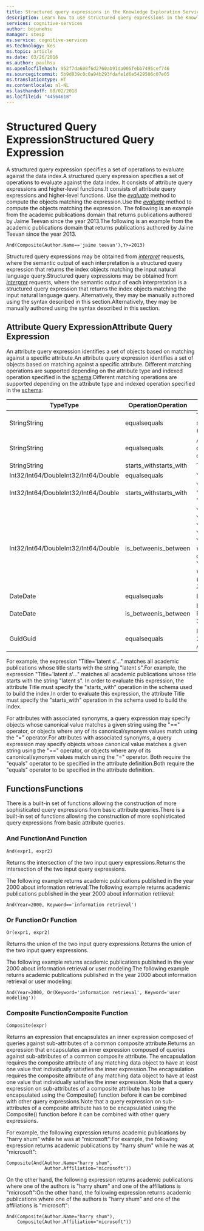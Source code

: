 ```yaml
---
title: Structured query expressions in the Knowledge Exploration Service API | Microsoft Docs
description: Learn how to use structured query expressions in the Knowledge Exploration Service (KES) API in Cognitive Services.
services: cognitive-services
author: bojunehsu
manager: stesp
ms.service: cognitive-services
ms.technology: kes
ms.topic: article
ms.date: 03/26/2016
ms.author: paulhsu
ms.openlocfilehash: 952f7da608f6d2760ab91da005febb7495cef746
ms.sourcegitcommit: 5b9d839c0c0a94b293fdafe1d6e5429506c07e05
ms.translationtype: HT
ms.contentlocale: nl-NL
ms.lasthandoff: 08/02/2018
ms.locfileid: "44564618"
---
```

# <a name="structured-query-expression"></a><span data-ttu-id="23e4b-103">Structured Query Expression</span><span class="sxs-lookup"><span data-stu-id="23e4b-103">Structured Query Expression</span></span>
<span data-ttu-id="23e4b-104">A structured query expression specifies a set of operations to evaluate against the data index.</span><span class="sxs-lookup"><span data-stu-id="23e4b-104">A structured query expression specifies a set of operations to evaluate against the data index.</span></span>  <span data-ttu-id="23e4b-105">It consists of attribute query expressions and higher-level functions.</span><span class="sxs-lookup"><span data-stu-id="23e4b-105">It consists of attribute query expressions and higher-level functions.</span></span>  <span data-ttu-id="23e4b-106">Use the [*evaluate*](evaluateMethod.md) method to compute the objects matching the expression.</span><span class="sxs-lookup"><span data-stu-id="23e4b-106">Use the [*evaluate*](evaluateMethod.md) method to compute the objects matching the expression.</span></span>  <span data-ttu-id="23e4b-107">The following is an example from the academic publications domain that returns publications authored by Jaime Teevan since the year 2013.</span><span class="sxs-lookup"><span data-stu-id="23e4b-107">The following is an example from the academic publications domain that returns publications authored by Jaime Teevan since the year 2013.</span></span>

`And(Composite(Author.Name=='jaime teevan'),Y>=2013)`

<span data-ttu-id="23e4b-108">Structured query expressions may be obtained from [*interpret*](interpretMethod.md) requests, where the semantic output of each interpretation is a structured query expression that returns the index objects matching the input natural language query.</span><span class="sxs-lookup"><span data-stu-id="23e4b-108">Structured query expressions may be obtained from [*interpret*](interpretMethod.md) requests, where the semantic output of each interpretation is a structured query expression that returns the index objects matching the input natural language query.</span></span>  <span data-ttu-id="23e4b-109">Alternatively, they may be manually authored using the syntax described in this section.</span><span class="sxs-lookup"><span data-stu-id="23e4b-109">Alternatively, they may be manually authored using the syntax described in this section.</span></span>

## <a name="attribute-query-expression"></a><span data-ttu-id="23e4b-110">Attribute Query Expression</span><span class="sxs-lookup"><span data-stu-id="23e4b-110">Attribute Query Expression</span></span>
<span data-ttu-id="23e4b-111">An attribute query expression identifies a set of objects based on matching against a specific attribute.</span><span class="sxs-lookup"><span data-stu-id="23e4b-111">An attribute query expression identifies a set of objects based on matching against a specific attribute.</span></span>  <span data-ttu-id="23e4b-112">Different matching operations are supported depending on the attribute type and indexed operation specified in the [schema](SchemaFormat.md):</span><span class="sxs-lookup"><span data-stu-id="23e4b-112">Different matching operations are supported depending on the attribute type and indexed operation specified in the [schema](SchemaFormat.md):</span></span>

| <span data-ttu-id="23e4b-113">Type</span><span class="sxs-lookup"><span data-stu-id="23e4b-113">Type</span></span> | <span data-ttu-id="23e4b-114">Operation</span><span class="sxs-lookup"><span data-stu-id="23e4b-114">Operation</span></span> | <span data-ttu-id="23e4b-115">Examples</span><span class="sxs-lookup"><span data-stu-id="23e4b-115">Examples</span></span> |
|------|-------------|------------|
| <span data-ttu-id="23e4b-116">String</span><span class="sxs-lookup"><span data-stu-id="23e4b-116">String</span></span> | <span data-ttu-id="23e4b-117">equals</span><span class="sxs-lookup"><span data-stu-id="23e4b-117">equals</span></span> | <span data-ttu-id="23e4b-118">Title='latent semantic analysis'  (canonical + synonyms)</span><span class="sxs-lookup"><span data-stu-id="23e4b-118">Title='latent semantic analysis'  (canonical + synonyms)</span></span> |
| <span data-ttu-id="23e4b-119">String</span><span class="sxs-lookup"><span data-stu-id="23e4b-119">String</span></span> | <span data-ttu-id="23e4b-120">equals</span><span class="sxs-lookup"><span data-stu-id="23e4b-120">equals</span></span> | <span data-ttu-id="23e4b-121">Author.Name=='susan t dumais'  (canonical only)</span><span class="sxs-lookup"><span data-stu-id="23e4b-121">Author.Name=='susan t dumais'  (canonical only)</span></span>|
| <span data-ttu-id="23e4b-122">String</span><span class="sxs-lookup"><span data-stu-id="23e4b-122">String</span></span> | <span data-ttu-id="23e4b-123">starts_with</span><span class="sxs-lookup"><span data-stu-id="23e4b-123">starts_with</span></span> | <span data-ttu-id="23e4b-124">Title='latent s'...</span><span class="sxs-lookup"><span data-stu-id="23e4b-124">Title='latent s'...</span></span> |
| <span data-ttu-id="23e4b-125">Int32/Int64/Double</span><span class="sxs-lookup"><span data-stu-id="23e4b-125">Int32/Int64/Double</span></span> | <span data-ttu-id="23e4b-126">equals</span><span class="sxs-lookup"><span data-stu-id="23e4b-126">equals</span></span> | <span data-ttu-id="23e4b-127">Year=2000</span><span class="sxs-lookup"><span data-stu-id="23e4b-127">Year=2000</span></span> |
| <span data-ttu-id="23e4b-128">Int32/Int64/Double</span><span class="sxs-lookup"><span data-stu-id="23e4b-128">Int32/Int64/Double</span></span> | <span data-ttu-id="23e4b-129">starts_with</span><span class="sxs-lookup"><span data-stu-id="23e4b-129">starts_with</span></span> | <span data-ttu-id="23e4b-130">Year='20'... (any decimal value starting with "20")</span><span class="sxs-lookup"><span data-stu-id="23e4b-130">Year='20'... (any decimal value starting with "20")</span></span> |
| <span data-ttu-id="23e4b-131">Int32/Int64/Double</span><span class="sxs-lookup"><span data-stu-id="23e4b-131">Int32/Int64/Double</span></span> | <span data-ttu-id="23e4b-132">is_between</span><span class="sxs-lookup"><span data-stu-id="23e4b-132">is_between</span></span> | <span data-ttu-id="23e4b-133">Year&lt;2000</span><span class="sxs-lookup"><span data-stu-id="23e4b-133">Year&lt;2000</span></span> <br/> <span data-ttu-id="23e4b-134">Year&lt;=2000</span><span class="sxs-lookup"><span data-stu-id="23e4b-134">Year&lt;=2000</span></span> <br/> <span data-ttu-id="23e4b-135">Year&gt;2000</span><span class="sxs-lookup"><span data-stu-id="23e4b-135">Year&gt;2000</span></span> <br/> <span data-ttu-id="23e4b-136">Year&gt;=2000</span><span class="sxs-lookup"><span data-stu-id="23e4b-136">Year&gt;=2000</span></span> <br/> <span data-ttu-id="23e4b-137">Year=[2010,2012) *(includes only left boundary value: 2010, 2011)*</span><span class="sxs-lookup"><span data-stu-id="23e4b-137">Year=[2010,2012) *(includes only left boundary value: 2010, 2011)*</span></span> <br/> <span data-ttu-id="23e4b-138">Year=[2000,2012] *(includes both boundary values: 2010, 2011, 2012)*</span><span class="sxs-lookup"><span data-stu-id="23e4b-138">Year=[2000,2012] *(includes both boundary values: 2010, 2011, 2012)*</span></span> |
| <span data-ttu-id="23e4b-139">Date</span><span class="sxs-lookup"><span data-stu-id="23e4b-139">Date</span></span> | <span data-ttu-id="23e4b-140">equals</span><span class="sxs-lookup"><span data-stu-id="23e4b-140">equals</span></span> | <span data-ttu-id="23e4b-141">BirthDate='1984-05-14'</span><span class="sxs-lookup"><span data-stu-id="23e4b-141">BirthDate='1984-05-14'</span></span> |
| <span data-ttu-id="23e4b-142">Date</span><span class="sxs-lookup"><span data-stu-id="23e4b-142">Date</span></span> | <span data-ttu-id="23e4b-143">is_between</span><span class="sxs-lookup"><span data-stu-id="23e4b-143">is_between</span></span> | <span data-ttu-id="23e4b-144">BirthDate&lt;='2008/03/14'</span><span class="sxs-lookup"><span data-stu-id="23e4b-144">BirthDate&lt;='2008/03/14'</span></span> <br/> <span data-ttu-id="23e4b-145">PublishDate=['2000-01-01','2009-12-31']</span><span class="sxs-lookup"><span data-stu-id="23e4b-145">PublishDate=['2000-01-01','2009-12-31']</span></span> |
| <span data-ttu-id="23e4b-146">Guid</span><span class="sxs-lookup"><span data-stu-id="23e4b-146">Guid</span></span> | <span data-ttu-id="23e4b-147">equals</span><span class="sxs-lookup"><span data-stu-id="23e4b-147">equals</span></span> | <span data-ttu-id="23e4b-148">Id='602DD052-CC47-4B23-A16A-26B52D30C05B'</span><span class="sxs-lookup"><span data-stu-id="23e4b-148">Id='602DD052-CC47-4B23-A16A-26B52D30C05B'</span></span> |


<span data-ttu-id="23e4b-149">For example, the expression "Title='latent s'..." matches all academic publications whose title starts with the string "latent s".</span><span class="sxs-lookup"><span data-stu-id="23e4b-149">For example, the expression "Title='latent s'..." matches all academic publications whose title starts with the string "latent s".</span></span>  <span data-ttu-id="23e4b-150">In order to evaluate this expression, the attribute Title must specify the "starts_with" operation in the schema used to build the index.</span><span class="sxs-lookup"><span data-stu-id="23e4b-150">In order to evaluate this expression, the attribute Title must specify the "starts_with" operation in the schema used to build the index.</span></span>

<span data-ttu-id="23e4b-151">For attributes with associated synonyms, a query expression may specify objects whose canonical value matches a given string using the "==" operator, or objects where any of its canonical/synonym values match using the "=" operator.</span><span class="sxs-lookup"><span data-stu-id="23e4b-151">For attributes with associated synonyms, a query expression may specify objects whose canonical value matches a given string using the "==" operator, or objects where any of its canonical/synonym values match using the "=" operator.</span></span>  <span data-ttu-id="23e4b-152">Both require the "equals" operator to be specified in the attribute definition.</span><span class="sxs-lookup"><span data-stu-id="23e4b-152">Both require the "equals" operator to be specified in the attribute definition.</span></span>


## <a name="functions"></a><span data-ttu-id="23e4b-153">Functions</span><span class="sxs-lookup"><span data-stu-id="23e4b-153">Functions</span></span>
<span data-ttu-id="23e4b-154">There is a built-in set of functions allowing the construction of more sophisticated query expressions from basic attribute queries.</span><span class="sxs-lookup"><span data-stu-id="23e4b-154">There is a built-in set of functions allowing the construction of more sophisticated query expressions from basic attribute queries.</span></span>

### <a name="and-function"></a><span data-ttu-id="23e4b-155">And Function</span><span class="sxs-lookup"><span data-stu-id="23e4b-155">And Function</span></span>
`And(expr1, expr2)`

<span data-ttu-id="23e4b-156">Returns the intersection of the two input query expressions.</span><span class="sxs-lookup"><span data-stu-id="23e4b-156">Returns the intersection of the two input query expressions.</span></span>

<span data-ttu-id="23e4b-157">The following example returns academic publications published in the year 2000 about information retrieval:</span><span class="sxs-lookup"><span data-stu-id="23e4b-157">The following example returns academic publications published in the year 2000 about information retrieval:</span></span>

`And(Year=2000, Keyword=='information retrieval')`

### <a name="or-function"></a><span data-ttu-id="23e4b-158">Or Function</span><span class="sxs-lookup"><span data-stu-id="23e4b-158">Or Function</span></span>
`Or(expr1, expr2)`

<span data-ttu-id="23e4b-159">Returns the union of the two input query expressions.</span><span class="sxs-lookup"><span data-stu-id="23e4b-159">Returns the union of the two input query expressions.</span></span>

<span data-ttu-id="23e4b-160">The following example returns academic publications published in the year 2000 about information retrieval or user modeling:</span><span class="sxs-lookup"><span data-stu-id="23e4b-160">The following example returns academic publications published in the year 2000 about information retrieval or user modeling:</span></span>

`And(Year=2000, Or(Keyword='information retrieval', Keyword='user modeling'))`

### <a name="composite-function"></a><span data-ttu-id="23e4b-161">Composite Function</span><span class="sxs-lookup"><span data-stu-id="23e4b-161">Composite Function</span></span>
`Composite(expr)`

<span data-ttu-id="23e4b-162">Returns an expression that encapsulates an inner expression composed of queries against sub-attributes of a common composite attribute.</span><span class="sxs-lookup"><span data-stu-id="23e4b-162">Returns an expression that encapsulates an inner expression composed of queries against sub-attributes of a common composite attribute.</span></span>  <span data-ttu-id="23e4b-163">The encapsulation requires the composite attribute of any matching data object to have at least one value that individually satisfies the inner expression.</span><span class="sxs-lookup"><span data-stu-id="23e4b-163">The encapsulation requires the composite attribute of any matching data object to have at least one value that individually satisfies the inner expression.</span></span>  <span data-ttu-id="23e4b-164">Note that a query expression on sub-attributes of a composite attribute has to be encapsulated using the Composite() function before it can be combined with other query expressions.</span><span class="sxs-lookup"><span data-stu-id="23e4b-164">Note that a query expression on sub-attributes of a composite attribute has to be encapsulated using the Composite() function before it can be combined with other query expressions.</span></span>

<span data-ttu-id="23e4b-165">For example, the following expression returns academic publications by "harry shum" while he was at "microsoft":</span><span class="sxs-lookup"><span data-stu-id="23e4b-165">For example, the following expression returns academic publications by "harry shum" while he was at "microsoft":</span></span>

```
Composite(And(Author.Name="harry shum", 
              Author.Affiliation="microsoft"))
```

<span data-ttu-id="23e4b-166">On the other hand, the following expression returns academic publications where one of the authors is "harry shum" and one of the affiliations is "microsoft":</span><span class="sxs-lookup"><span data-stu-id="23e4b-166">On the other hand, the following expression returns academic publications where one of the authors is "harry shum" and one of the affiliations is "microsoft":</span></span>

```
And(Composite(Author.Name="harry shum"), 
    Composite(Author.Affiliation="microsoft"))
```
